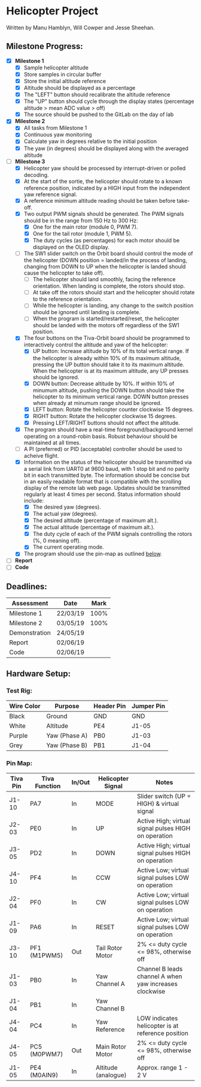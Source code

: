 # Helicopter Project

Written by Manu Hamblyn, Will Cowper and Jesse Sheehan.

## Milestone Progress:

- [x] **Milestone 1**
  - [x] Sample helicopter altitude
  - [x] Store samples in circular buffer
  - [x] Store the initial altitude reference
  - [x] Altitude should be displayed as a percentage
  - [x] The "LEFT" button should recalibrate the altitude reference
  - [x] The "UP" button should cycle through the display states (percentage altitude > mean ADC value > off)
  - [x] The source should be pushed to the GitLab on the day of lab

- [x] **Milestone 2**
  - [x] All tasks from Milestone 1
  - [x] Continuous yaw monitoring
  - [x] Calculate yaw in degrees relative to the initial position
  - [x] The yaw (in degrees) should be displayed along with the averaged altitude

- [ ] **Milestone 3**
  - [x] Helicopter yaw should be processed by interrupt-driven or polled decoding.
  - [x] At the start of the sortie, the helicopter should rotate to a known reference position, indicated by a HIGH input from the independent yaw reference signal.
  - [x] A reference minimum altitude reading should be taken before take-off.
  - [x] Two output PWM signals should be generated. The PWM signals should be in the range from 150 Hz to 300 Hz:
      - [x] One for the main rotor (module 0, PWM 7).
      - [x] One for the tail rotor (module 1, PWM 5).
      - [x] The duty cycles (as percentages) for each motor should be displayed on the OLED display.
  - [ ] The SW1 slider switch on the Orbit board should control the mode of the helicopter (DOWN position = landed/in the process of landing, changing from DOWN to UP when the helicopter is landed should cause the helicopter to take off).
      - [ ] The helicopter should land smoothly, facing the reference orientation. When landing is complete, the rotors should stop.
      - [ ] At take off the rotors should start and the helicopter should rotate to the reference orientation.
      - [ ] While the helicopter is landing, any change to the switch position should be ignored until landing is complete.
      - [ ] When the program is started/restarted/reset, the helicopter should be landed with the motors off regardless of the SW1 position.
  - [x] The four buttons on the Tiva-Orbit board should be programmed to interactively control the altitude and yaw of the helicopter:
      - [x] UP button: Increase altitude by 10% of its total vertical range. If the helicopter is already within 10% of its maximum altitude, pressing the UP button should take it to its maximum altitude. When the helicopter is at its maximum altitude, any UP presses should be ignored.
      - [x] DOWN button: Decrease altitude by 10%. If within 10% of minumum altitude, pushing the DOWN button should take the helicopter to its minimum vertical range. DOWN button presses when already at minumum range should be ignored.
      - [x] LEFT button: Rotate the helicopter counter clockwise 15 degrees.
      - [x] RIGHT button: Rotate the helicopter clockwise 15 degrees.
      - [x] Pressing LEFT/RIGHT buttons should not affect the altitude.
  - [x] The program should have a real-time foreground/background kernel operating on a round-robin basis. Robust behaviour should be maintained at all times.
  - [ ] A PI (preferred) or PID (acceptable) controller should be used to acheive flight.
  - [x] Information on the status of the helicopter should be transmitted via a serial link from UART0 at 9600 baud, with 1 stop bit and no parity bit in each transmitted byte. The information should be concise but in an easily readable format that is compatible with the scrolling display of the remote lab web page. Updates should be transmitted regularly at least 4 times per second. Status information should include:
      - [x] The desired yaw (degrees).
      - [x] The actual yaw (degrees).
      - [x] The desired altitude (percentage of maximum alt.).
      - [x] The actual altitude (percentage of maximum alt.).
      - [x] The duty cycle of each of the PWM signals controlling the rotors (%, 0 meaning off).
      - [x] The current operating mode.
  - [x] The program should use the pin-map as outlined [below](#pin-map).
- [ ] **Report**
- [ ] **Code**

## Deadlines:

| **Assessment** | **Date** | **Mark** |
| -------------- | -------- | -------- |
| Milestone 1    | 22/03/19 | 100%     |
| Milestone 2    | 03/05/19 | 100%     |
| Demonstration  | 24/05/19 |          |
| Report         | 02/06/19 |          |
| Code           | 02/06/19 |          |

## Hardware Setup:

### Test Rig:

| **Wire Color** | **Purpose**   | **Header Pin** | **Jumper Pin** |
| -------------- | ------------- | -------------- | -------------- |
| Black          | Ground        | GND            | GND            |
| White          | Altitude      | PE4            | J1-05          |
| Purple         | Yaw (Phase A) | PB0            | J1-03          |
| Grey           | Yaw (Phase B) | PB1            | J1-04          |

### Pin Map:

| **Tiva Pin** | **Tiva Function** | **In/Out** | **Helicopter Signal** | **Notes**                                              |
| ------------ | ----------------- | ---------- | --------------------- | ------------------------------------------------------ |
| J1-10        | PA7               | In         | MODE                  | Slider switch (UP = HIGH) & virtual signal             |
| J2-03        | PE0               | In         | UP                    | Active High; virtual signal pulses HIGH on operation   |
| J3-05        | PD2               | In         | DOWN                  | Active High; virtual signal pulses HIGH on operation   |
| J4-10        | PF4               | In         | CCW                   | Active Low; virtual signal pulses LOW on operation     |
| J2-04        | PF0               | In         | CW                    | Active Low; virtual signal pulses LOW on operation     |
| J1-09        | PA6               | In         | RESET                 | Active Low; virtual signal pulses LOW on operation     |
| J3-10        | PF1 (M1PWM5)      | Out        | Tail Rotor Motor      | 2% <= duty cycle <= 98%, otherwise off                 |
| J1-03        | PB0               | In         | Yaw Channel A         | Channel B leads channel A when yaw increases clockwise |
| J1-04        | PB1               | In         | Yaw Channel B         |                                                        |
| J4-04        | PC4               | In         | Yaw Reference         | LOW indicates helicopter is at reference position      |
| J4-05        | PC5 (M0PWM7)      | Out        | Main Rotor Motor      | 2% <= duty cycle <= 98%, otherwise off                 |
| J1-05        | PE4 (M0AIN9)      | In         | Altitude (analogue)   | Approx. range 1 - 2 V                                  |

